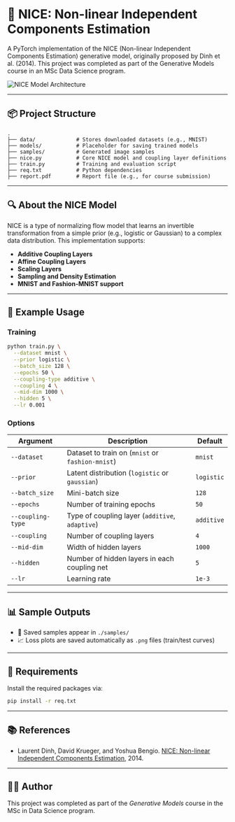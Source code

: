 # 🔄 NICE: Non-linear Independent Components Estimation

A PyTorch implementation of the NICE (Non-linear Independent Components Estimation) generative model, originally proposed by Dinh et al. (2014). This project was completed as part of the Generative Models course in an MSc Data Science program.

![NICE Model Architecture](https://miro.medium.com/v2/resize:fit:1400/0*NH5VVAcdtUkQKTkF.png)

--- 

## 📦 Project Structure

```
.
├── data/             # Stores downloaded datasets (e.g., MNIST)
├── models/           # Placeholder for saving trained models
├── samples/          # Generated image samples
├── nice.py           # Core NICE model and coupling layer definitions
├── train.py          # Training and evaluation script
├── req.txt           # Python dependencies
├── report.pdf        # Report file (e.g., for course submission)
```

---

## 🔍 About the NICE Model

NICE is a type of normalizing flow model that learns an invertible transformation from a simple prior (e.g., logistic or Gaussian) to a complex data distribution. This implementation supports:

- **Additive Coupling Layers**
- **Affine Coupling Layers**
- **Scaling Layers**
- **Sampling and Density Estimation**
- **MNIST and Fashion-MNIST support**

---

## 🧪 Example Usage

### Training

```bash
python train.py \
  --dataset mnist \
  --prior logistic \
  --batch_size 128 \
  --epochs 50 \
  --coupling-type additive \
  --coupling 4 \
  --mid-dim 1000 \
  --hidden 5 \
  --lr 0.001
```

### Options

| Argument         | Description                                       | Default     |
|------------------|---------------------------------------------------|-------------|
| `--dataset`       | Dataset to train on (`mnist` or `fashion-mnist`) | `mnist`     |
| `--prior`         | Latent distribution (`logistic` or `gaussian`)   | `logistic`  |
| `--batch_size`    | Mini-batch size                                  | `128`       |
| `--epochs`        | Number of training epochs                        | `50`        |
| `--coupling-type` | Type of coupling layer (`additive`, `adaptive`)  | `additive`  |
| `--coupling`      | Number of coupling layers                        | `4`         |
| `--mid-dim`       | Width of hidden layers                           | `1000`      |
| `--hidden`        | Number of hidden layers in each coupling net     | `5`         |
| `--lr`            | Learning rate                                    | `1e-3`      |

---

## 📊 Sample Outputs

- 📁 Saved samples appear in `./samples/`
- 📈 Loss plots are saved automatically as `.png` files (train/test curves)

---

## 🧠 Requirements

Install the required packages via:

```bash
pip install -r req.txt
```

---

## 📚 References

- Laurent Dinh, David Krueger, and Yoshua Bengio. [NICE: Non-linear Independent Components Estimation](https://arxiv.org/abs/1410.8516), 2014.

---

## 👨‍🎓 Author

This project was completed as part of the *Generative Models* course in the MSc in Data Science program.
